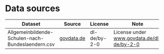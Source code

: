 
# Data sources

|Dataset|Source|License|Note|
|-------|------|-------|----|
|Allgemeinbildende-Schulen-nach-Bundeslaendern.csv|[govdata.de](https://www.govdata.de/web/guest/suchen/-/details/schuler-innen-an-allgemeinbildenden-schulen-nach-klassen-bzw-jahrgangsstufen-bildungsbereichen--1)|dl-de/by-2-0| License under www.govdata.de/dl-de/by-2-0|






